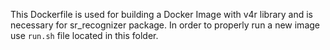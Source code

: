 This Dockerfile is used for building a Docker Image with v4r library and is necessary for sr_recognizer package. In order to properly run a new image use `run.sh` file located in this folder.
